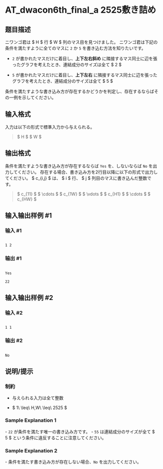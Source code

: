 # AT_dwacon6th_final_a 2525敷き詰め

## 题目描述

[problemUrl]: https://atcoder.jp/contests/dwacon6th-final/tasks/dwacon6th_final_a

ニワンゴ君は $ H $ 行 $ W $ 列のマス目を見つけました。 ニワンゴ君は下記の条件を満たすように全てのマスに `2` か `5` を書き込む方法を知りたいです。

- `2` が書かれたマスだけに着目し、**上下左右斜め** に隣接するマス同士に辺を張ったグラフを考えたとき、連結成分のサイズは全て $ 2 $
- `5` が書かれたマスだけに着目し、**上下左右** に隣接するマス同士に辺を張ったグラフを考えたとき、連結成分のサイズは全て $ 5 $

条件を満たすような書き込み方が存在するかどうかを判定し、存在するならばその一例を示してください。

## 输入格式

入力は以下の形式で標準入力から与えられる。

> $ H $ $ W $

## 输出格式

条件を満たすような書き込み方が存在するならば `Yes` を、しないならば `No` を出力してください。 存在する場合、書き込み方を2行目以降に以下の形式で出力してください。 $ c_{i,j} $ は、 $ i $ 行、 $ j $ 列目のマスに書き込んだ整数です。

> $ c_{11} $ $ \cdots $ $ c_{1W} $ $ \vdots $ $ c_{H1} $ $ \cdots $ $ c_{HW} $

## 输入输出样例 #1

### 输入 #1

```
1 2
```

### 输出 #1

```
Yes
22
```

## 输入输出样例 #2

### 输入 #2

```
1 1
```

### 输出 #2

```
No
```

## 说明/提示

### 制約

- 与えられる入力は全て整数
- $ 1\ \leq\ H,W\ \leq\ 2525 $

### Sample Explanation 1

\- `22` が条件を満たす唯一の書き込み方です。 - `55` は連結成分のサイズが全て $ 5 $ という条件に違反することに注意してください。

### Sample Explanation 2

\- 条件を満たす書き込み方が存在しない場合、`No` を出力してください。